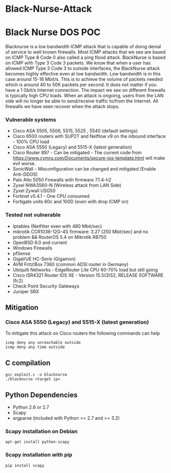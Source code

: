 # Black-Nurse-Attack
# Black Nurse DOS POC

Blacknurse is a low bandwidth ICMP attack that is capable of doing denial of service to well known firewalls. Most ICMP attacks that we see are based on ICMP Type 8 Code 0 also called a ping flood attack. BlackNurse is based on ICMP with Type 3 Code 3 packets. We know that when a user has allowed ICMP Type 3 Code 3 to outside interfaces, the BlackNurse attack becomes highly effective even at low bandwidth. Low bandwidth is in this case around 15-18 Mbit/s. This is to achieve the volume of packets needed which is around 40 to 50K packets per second. It does not matter if you have a 1 Gbit/s Internet connection. The impact we see on different firewalls is typically high CPU loads. When an attack is ongoing, users from the LAN side will no longer be able to send/receive traffic to/from the Internet. All firewalls we have seen recover when the attack stops.

### Vulnerable systems


 * Cisco ASA 5505, 5506, 5515, 5525 , 5540 (default settings)
 * Cisco 6500 routers with SUP2T and Netflow v9 on the inbound interface - 100% CPU load
 * Cisco ASA 5550 (Legacy) and 5515-X (latest generation)
 * Cisco Router 897 - Can be mitigated - The current code from https://www.cymru.com/Documents/secure-ios-template.html will make evil worse.
 * SonicWall - Misconfiguration can be changed and mitigated (Enable Anti-DDOS)
 * Palo Alto 5050 Firewalls with firmware 7.1.4-h2 
 * Zyxel NWA3560-N (Wireless attack from LAN Side)
 * Zyxel Zywall USG50
 * Fortinet v5.4.1 - One CPU consumed
 * Fortigate units 60c and 100D (even with drop ICMP on)

### Tested not vulnerable

 * Iptables (Netfilter even with 480 Mbit/sec)
 * mikrotik CCR1036-12G-4S firmware: 3.27 (250 Mbit/sec) and no problem && RouterOS 5.4 on Mikrotik RB750
 * OpenBSD 6.0 and current
 * Windows Firewalls
 * pfSense
 * GigaVUE HC-Serie (Gigamon)
 * AVM Fritz!Box 7360 (common ADSl router in Germany)
 * Ubiquiti Networks - EdgeRouter Lite CPU 60-70% load but still going
 * Cisco ISR4321 Router IOS XE - Version 15.5(3)S2, RELEASE SOFTWARE (fc2)
 * Check Point Security Gateways
 * Juniper SRX

## Mitigation

### Cisco ASA 5550 (Legacy) and 5515-X (latest generation) 

To mitigate this attack on Cisco routers the following commands can help

    icmp deny any unreachable outside
    icmp deny any time outside

## C compilation

    gcc exploit.c -o blacknurse
    ./blacknurse <target ip>

## Python Dependencies

 * Python 2.6 or 2.7
 * Scapy
 * argparse (included with Python >= 2.7 and >= 3.2)

### Scapy installation on Debian 

    apt-get install python-scapy

### Scapy installation with pip

    pip install scapy
